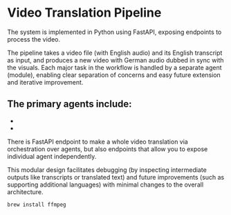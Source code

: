 # Video Translation Pipeline

The system is implemented in Python using FastAPI, exposing endpoints to process the video. 

The pipeline takes a video file (with English audio) and its English transcript as input, and produces a new video with German audio dubbed in sync with the visuals. Each major task in the workflow is handled by a separate agent (module), enabling clear separation of concerns and easy future extension and iterative improvement. 

The primary agents include:
-
- 
- 

There is FastAPI endpoint to make a whole video translation via orchestration over agents, but also endpoints that allow you to expose individual agent independently.

This modular design facilitates debugging (by inspecting intermediate outputs like transcripts or translated text) and future improvements (such as supporting additional languages) with minimal changes to the overall architecture.


```
brew install ffmpeg
```